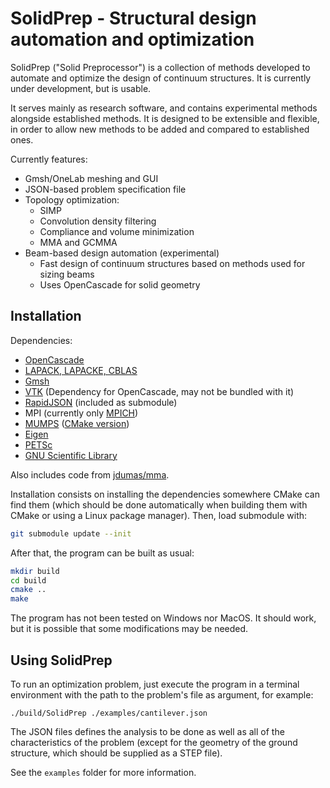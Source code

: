 # SolidPrep - Structural design automation and optimization

SolidPrep ("Solid Preprocessor") is a collection of methods developed to 
automate and optimize the design of continuum structures. It is currently 
under development, but is usable.

It serves mainly as research software, and contains experimental methods 
alongside established methods. It is designed to be extensible and flexible, in 
order to allow new methods to be added and compared to established ones.

Currently features:
- Gmsh/OneLab meshing and GUI
- JSON-based problem specification file
- Topology optimization:
    - SIMP
    - Convolution density filtering
    - Compliance and volume minimization
    - MMA and GCMMA
- Beam-based design automation (experimental)
    - Fast design of continuum structures based on methods used for sizing beams
    - Uses OpenCascade for solid geometry

## Installation

Dependencies:
- [OpenCascade](https://git.dev.opencascade.org/gitweb/?p=occt.git;a=summary)
- [LAPACK, LAPACKE, CBLAS](http://www.netlib.org/lapack/)
- [Gmsh](https://gmsh.info/)
- [VTK](https://vtk.org/) (Dependency for OpenCascade, may not be bundled with it)
- [RapidJSON](https://github.com/Tencent/rapidjson) (included as submodule)
- MPI (currently only [MPICH](https://www.mpich.org/))
- [MUMPS](https://graal.ens-lyon.fr/MUMPS/index.php) ([CMake version](https://github.com/scivision/mumps))
- [Eigen](https://eigen.tuxfamily.org/)
- [PETSc](https://petsc.org/release/)
- [GNU Scientific Library](https://www.gnu.org/software/gsl/doc/html/index.html)

Also includes code from [jdumas/mma](https://github.com/jdumas/mma).

Installation consists on installing the dependencies somewhere CMake can find 
them (which should be done automatically when building them with CMake or using
a Linux package manager). Then, load submodule with:

```bash
git submodule update --init
```

After that, the program can be built as usual:

```bash
mkdir build
cd build
cmake ..
make
```

The program has not been tested on Windows nor MacOS. It should work, but it is 
possible that some modifications may be needed.

## Using SolidPrep

To run an optimization problem, just execute the program in a terminal 
environment with the path to the problem's file as argument, for example:

```
./build/SolidPrep ./examples/cantilever.json
```

The JSON files defines the analysis to be done as well as all of the 
characteristics of the problem (except for the geometry of the ground structure, 
which should be supplied as a STEP file).

See the `examples` folder for more information.
